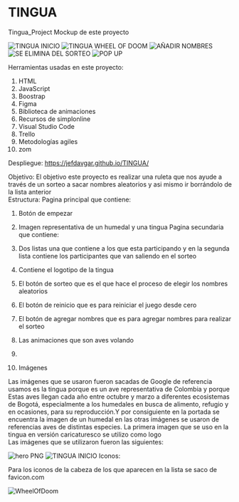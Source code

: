 # TINGUA
Tingua_Project
Mockup de este proyecto    

![TINGUA INICIO](https://user-images.githubusercontent.com/116750999/206251850-e3a7c220-fdca-47ce-88be-c2b77b227023.jpg)
![TINGUA WHEEL OF DOOM](https://user-images.githubusercontent.com/116750999/206251857-0f161b65-f532-4f03-875b-37a6d1d723b2.jpg)
![AÑADIR NOMBRES](https://user-images.githubusercontent.com/116750999/206251862-cfadddd4-fb32-4281-9236-a7a8dbfad134.jpg)
![SE ELIMINA DEL SORTEO](https://user-images.githubusercontent.com/116750999/206251833-8f53238d-c5ef-49fe-8dd4-935cbd5de829.jpg)
![POP UP](https://user-images.githubusercontent.com/116750999/206251865-2f7b1b0e-21e7-49a4-80d4-9d4e7b7318ae.jpg)

     
Herramientas usadas en este proyecto: 
1.	HTML  
2.	JavaScript  
3.	Boostrap 
4.	Figma 
5.	Biblioteca de animaciones 
6.	Recursos de simplonline 
7.	Visual Studio Code 
8.	Trello 
9.	Metodologías agiles 
10.	zom 
 
Despliegue: 
https://jefdavgar.github.io/TINGUA/
 
Objetivo: 
El objetivo este proyecto es realizar una ruleta que nos ayude a través de un sorteo a sacar nombres aleatorios y asi mismo ir borrándolo de la lista anterior  
Estructura: 
Pagina principal que contiene: 
1.	Botón de empezar 
2.	Imagen representativa de un humedal y una tingua 
Pagina secundaria que contiene: 
1.	Dos listas una que contiene a los que esta participando y en la segunda lista contiene los participantes que van saliendo en el sorteo 
2.	Contiene el logotipo de la tingua 
3.	El botón de sorteo que es el que hace el proceso de elegir los nombres aleatorios 
4.	El botón de reinicio que es para reiniciar el juego desde cero 
5.	El botón de agregar nombres que es para agregar nombres para realizar el sorteo  
6.	Las animaciones que son aves volando 
7.   
 
2. Imágenes 
 
Las imágenes que se usaron fueron sacadas de Google de referencia usamos es la tingua porque es un ave representativa de Colombia y porque Estas aves llegan cada año entre octubre y marzo a diferentes ecosistemas de Bogotá, especialmente a los humedales en busca de alimento, refugio y en ocasiones, para su reproducción.Y por consiguiente en la portada se encuentra la imagen de un humedal  en las otras imágenes se usaron de referencias aves de distintas especies. 
La primera imagen que se uso en la tingua en versión caricaturesco se utilizo como logo  
Las imágenes que se utilizaron fueron las siguientes: 
 
 
![hero PNG](https://user-images.githubusercontent.com/116750999/206252908-1cb8bb97-3f25-4e9c-8e39-8fea9770c314.jpg)
![TINGUA INICIO](https://user-images.githubusercontent.com/116750999/206251850-e3a7c220-fdca-47ce-88be-c2b77b227023.jpg)
Iconos: 

Para los iconos de la cabeza de los que aparecen en la lista se saco de favicon.com 

![WheelOfDoom](https://user-images.githubusercontent.com/116750999/212441393-12527590-67bf-4f01-8e72-408ce4a78c3a.gif)

 

